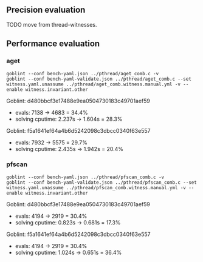 ## Precision evaluation

TODO move from thread-witnesses.

## Performance evaluation

### aget
```console
goblint --conf bench-yaml.json ../pthread/aget_comb.c -v
goblint --conf bench-yaml-validate.json ../pthread/aget_comb.c --set witness.yaml.unassume ../pthread/aget_comb.witness.manual.yml -v --enable witness.invariant.other
```

Goblint: d480bbcf3e17488e9ea0504730183c49701aef59
* evals: 7138 → 4683 = 34.4%
* solving cputime: 2.237s → 1.604s = 28.3%

Goblint: f5a1641ef64a4b6d5242098c3dbcc0340f63e557
* evals: 7932 → 5575 = 29.7%
* solving cputime: 2.435s → 1.942s = 20.4%

### pfscan
```console
goblint --conf bench-yaml.json ../pthread/pfscan_comb.c -v
goblint --conf bench-yaml-validate.json ../pthread/pfscan_comb.c --set witness.yaml.unassume ../pthread/pfscan_comb.witness.manual.yml -v --enable witness.invariant.other
```

Goblint: d480bbcf3e17488e9ea0504730183c49701aef59
* evals: 4194 → 2919 = 30.4%
* solving cputime: 0.823s → 0.681s = 17.3%

Goblint: f5a1641ef64a4b6d5242098c3dbcc0340f63e557
* evals: 4194 → 2919 = 30.4%
* solving cputime: 1.024s → 0.651s = 36.4%
